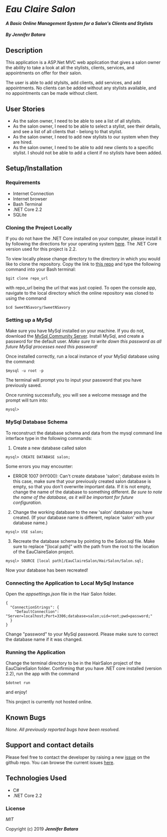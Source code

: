 # _Eau Claire Salon_

#### _A Basic Online Management System for a Salon's Clients and Stylists_

#### _By **Jennifer Batara**_

## Description

This application is a ASP.Net MVC web application that gives a salon owner the ability to take a look at all the stylists, clients, services, and appointments on offer for their salon.

The user is able to add stylsits, add clients, add services, and add appointments. No clients can be added without any stylists available, and no appointments can be made without client.

## User Stories
- As the salon owner, I need to be able to see a list of all stylists.
- As the salon owner, I need to be able to select a stylist, see their details, and see a list of all clients that - belong to that stylist.
- As the salon owner, I need to add new stylists to our system when they are hired.
- As the salon owner, I need to be able to add new clients to a specific stylist. I should not be able to add a client if no stylists have been added.

## Setup/Installation 

### Requirements
-   Internet Connection
-   Internet browser
-   Bash Terminal
-   .NET Core 2.2
-   SQLite

### Cloning the Project Locally
If you do not have the .NET Core installed on your computer, please install it by following the directions for your operating system [here](https://dotnet.microsoft.com/download). The .NET Core version used for this project is 2.2.

To view locally please change directory to the directory in which you would like to clone the repository. Copy the link to [this repo](https://github.com/jbatara/EauClaireSalon.git) and type the following command into your Bash terminal:
```
$git clone repo_url
```

with repo_url being the url that was just copied. To open the console app, navigate to the local directory which the online repository was cloned to using the command

```
$cd SweetNSavory/SweetNSavory
```

### Setting up a MySql 

Make sure you have MySql installed on your machine. If you do not, download the [MySql Community Server](https://dev.mysql.com/downloads/mysql/). Install MySql, and create a password for the default user. _Make sure to write down this password as all future MySql processes need this password!_

Once installed correctly, run a local instance of your MySql database using the command:
```
$mysql -u root -p
```
The terminal will prompt you to input your password that you have previously saved.

Once running successfully, you will see a welcome message and the prompt will turn into:
```
mysql> 
```
### MySql Database Schema
To reconstruct the database schema and data from the mysql command line interface type in the following commands:

1. Create a new database called salon
```
mysql> CREATE DATABASE salon;
```
Some errors you may encounter:
- ERROR 1007 (HY000): Can't create database 'salon'; database exists
  In this case, make sure that your previously created salon database is empty, so that you don't overwrite important data. If it is not empty, change the name of the database to something different. _Be sure to note the name of the database, as it will be important for future configuration._

2. Change the working database to the new 'salon' database you have created. (If your database name is different, replace 'salon' with your database name.)
```
mysql> USE salon;
```

3. Recreate the database schema by pointing to the Salon.sql file. Make sure to replace "[local path]" with the path from the root to the location of the EauClaireSalon project.
```
mysql> SOURCE [local path]/EauClaireSalon/HairSalon/Salon.sql;
```

Now your database has been recreated!

### Connecting the Application to Local MySql Instance
Open the _appsettings.json_ file in the Hair Salon folder.
```
{
  "ConnectionStrings": {
    "DefaultConnection": "Server=localhost;Port=3306;database=salon;uid=root;pwd=password;"
  }
}
```
Change "password" to your MySql password. Please make sure to correct the database name if it was changed.


### Running the Application

Change the terminal directory to be in the HairSalon project of the EauClaireSalon folder. Confirming that you have .NET core installed (version 2.2), run the app with the command
```
$dotnet run
```
and enjoy!

This project is currently not hosted online.

## Known Bugs

_None. All previously reported bugs have been resolved._

## Support and contact details

Please feel free to contact the developer by raising a new [issue](https://github.com/jbatara/EauClaireSalon/issues/new) on the github repo. You can browse the current issues [here](https://github.com/jbatara/EauClaireSalon/issues).

## Technologies Used

* C#
* .NET Core 2.2

### License

_MIT_

Copyright (c) 2019 **_Jennifer Batara_**

